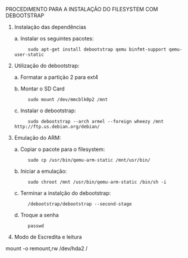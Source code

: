 PROCEDIMENTO PARA A INSTALAÇÃO DO FILESYSTEM COM DEBOOTSTRAP

1. Instalação das dependências

  	a. Instalar os seguintes pacotes:
  
    		sudo apt-get install debootstrap qemu binfmt-support qemu-user-static
2. Utilização do debootstrap:

  	a. Formatar a partição 2 para ext4
  
  	b. Montar o SD Card
	
   			sudo mount /dev/mmcblk0p2 /mnt
  	c. Instalar o debootstrap:
  
    		sudo debootstrap --arch armel --foreign wheezy /mnt http://ftp.us.debian.org/debian/
3. Emulação do ARM:

  	a. Copiar o pacote para o filesystem:
  
    		sudo cp /usr/bin/qemu-arm-static /mnt/usr/bin/
    
  	b. Iniciar a emulação:
  
    		sudo chroot /mnt /usr/bin/qemu-arm-static /bin/sh -i
    
  	c. Terminar a instalção do debootstrap:
  
    		/debootstrap/debootstrap --second-stage
    
  	d. Troque a senha
  
    		passwd

4. Modo de Escredita e leitura

mount -o remount,rw /dev/hda2 /


